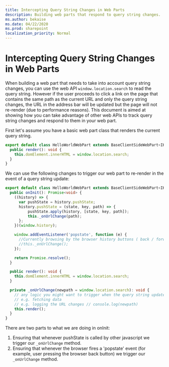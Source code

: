 ```yaml
---
title: Intercepting Query String Changes in Web Parts
description: Building web parts that respond to query string changes.
ms.author: bekaise
ms.date: 04/22/2020
ms.prod: sharepoint
localization_priority: Normal
---
```


# Intercepting Query String Changes in Web Parts

When building a web part that needs to take into account query string changes, you can use the web API `window.location.search` to read the query string. However if the user proceeds to click a link on the page that contains the same path as the current URL and only the query string changes, the URL in the address bar will be updated but the page will not re-render (due to performance reasons). This document is aimed at showing how you can take advantage of other web APIs to track query string changes and respond to them in your web part.

First let's assume you have a basic web part class that renders the current query string.

```typescript
export default class HelloWorldWebPart extends BaseClientSideWebPart<IHelloWorldWebPartProps> {
  public render(): void {
    this.domElement.innerHTML = window.location.search;
  }
}
```

We can use the following changes to trigger our web part to re-render in the event of a query string update:

```typescript
export default class HelloWorldWebPart extends BaseClientSideWebPart<IHelloWorldWebPartProps> {
  public onInit(): Promise<void> {
    ((history) => {
      var pushState = history.pushState;
      history.pushState = (state, key, path) => {          
          pushState.apply(history, [state, key, path]);
          this._onUrlChange(path);
      };
    })(window.history);

    window.addEventListener('popstate', function (e) {
      //Currently browsing by the browser history buttons ( back / forward ) doesnt cause any effect on a sp conditionally loaded page.
      //this._onUrlChange();
    });

    return Promise.resolve();
  }

  public render(): void {
    this.domElement.innerHTML = window.location.search;
  }

  private _onUrlChange(newpath = window.location.search): void {    
    // any logic you might want to trigger when the query string updates
    // e.g. fetching data
    // e.g. logging the URL changes // console.log(newpath)
    this.render();
  }
}
```

There are two parts to what we are doing in onInit:

1. Ensuring that whenever pushState is called by other javascript we trigger our `_onUrlChange` method.
1. Ensuring that whenever the browser fires a 'popstate' event (for example, user pressing the browser back button) we trigger our `_onUrlChange` method.
